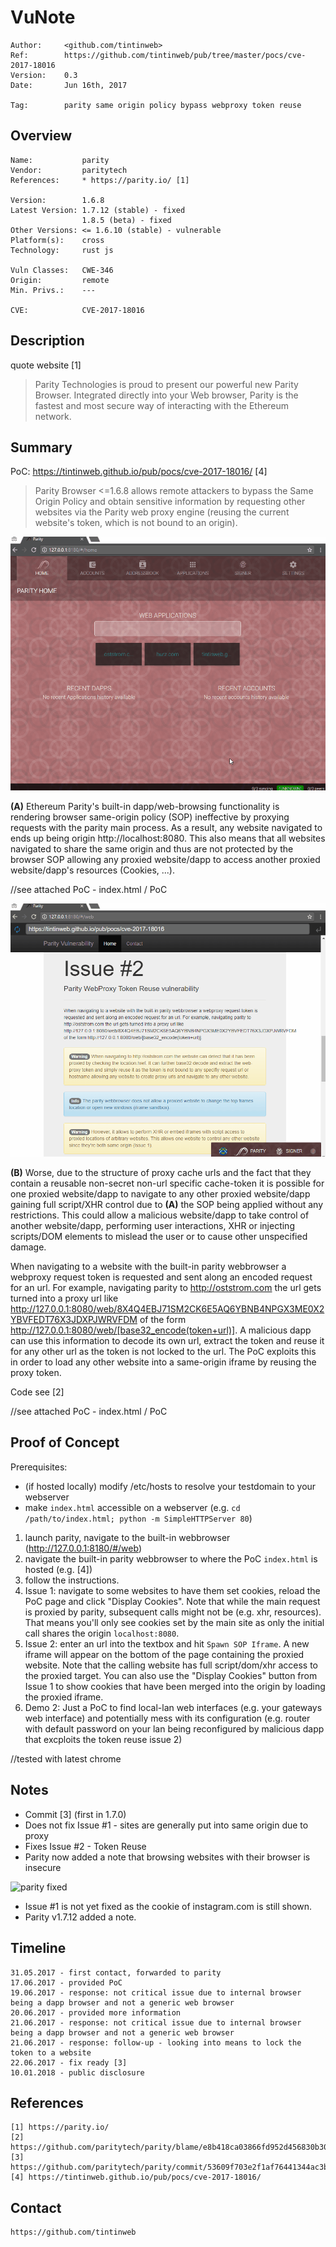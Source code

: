 VuNote
======

    Author:     <github.com/tintinweb>
    Ref:        https://github.com/tintinweb/pub/tree/master/pocs/cve-2017-18016
    Version:    0.3
    Date:       Jun 16th, 2017
    
    Tag:        parity same origin policy bypass webproxy token reuse

Overview
--------

    Name:           parity
    Vendor:         paritytech
    References:     * https://parity.io/ [1]
    
    Version:        1.6.8
    Latest Version: 1.7.12 (stable) - fixed
                    1.8.5 (beta) - fixed
    Other Versions: <= 1.6.10 (stable) - vulnerable
    Platform(s):    cross
    Technology:     rust js

    Vuln Classes:   CWE-346
    Origin:         remote
    Min. Privs.:    ---

    CVE:            CVE-2017-18016



Description
---------

quote website [1]

>Parity Technologies is proud to present our powerful new Parity Browser. Integrated directly into your Web browser, Parity is the fastest and most secure way of interacting with the Ethereum network.

Summary 
-------

PoC: https://tintinweb.github.io/pub/pocs/cve-2017-18016/ [4]

> Parity Browser <=1.6.8 allows remote attackers to bypass the Same Origin Policy and obtain sensitive information by requesting other websites via the Parity web proxy engine (reusing the current website's token, which is not bound to an origin).

![parity cookie](sop_cookie.gif)

**(A)** Ethereum Parity's built-in dapp/web-browsing functionality is  
rendering browser same-origin policy (SOP) ineffective by proxying 
requests with the parity main process. As a result, any website 
navigated to ends up being origin http://localhost:8080. This also means
that all websites navigated to share the same origin and thus are not 
protected by the browser SOP allowing any proxied website/dapp to access
another proxied website/dapp's resources (Cookies, ...).

//see attached PoC - index.html / PoC

![parity frame](sop_frame.gif)

**(B)** Worse, due to the structure of proxy cache urls and the fact that they 
contain a reusable non-secret non-url specific cache-token it is 
possible for one proxied website/dapp to navigate to any other proxied
website/dapp gaining full script/XHR control due to **(A)** the SOP being
applied without any restrictions. This could allow a malicious
website/dapp to take control of another website/dapp, performing user
interactions, XHR or injecting scripts/DOM elements to mislead the
user or to cause other unspecified damage.

When navigating to a website with the built-in parity webbrowser a webproxy request
token is requested and sent along an encoded request for an url. For example, navigating
parity to http://oststrom.com the url gets turned into a proxy url like http://127.0.0.1:8080/web/8X4Q4EBJ71SM2CK6E5AQ6YBNB4NPGX3ME0X2YBVFEDT76X3JDXPJWRVFDM of
the form http://127.0.0.1:8080/web/[base32_encode(token+url)]. A malicious dapp can use
this information to decode its own url, extract the token and reuse it for any other 
url as the token is not locked to the url. The PoC exploits this in order to load any
other website into a same-origin iframe by reusing the proxy token.

Code see [2]

//see attached PoC - index.html / PoC
    

Proof of Concept
----------------

Prerequisites: 

* (if hosted locally) modify /etc/hosts to resolve your testdomain to your webserver
* make `index.html` accessible on a webserver (e.g. `cd /path/to/index.html; python -m SimpleHTTPServer 80`)

1. launch parity, navigate to the built-in webbrowser (http://127.0.0.1:8180/#/web)
2. navigate the built-in parity webbrowser to where the PoC `index.html` is hosted (e.g. [4])
3. follow the instructions. 
4. Issue 1: navigate to some websites to have them set cookies, reload the PoC page and click "Display Cookies". Note that while the main request is proxied by parity, subsequent calls might not be (e.g. xhr, resources). That means you'll only see cookies set by the main site as only the initial call shares the origin `localhost:8080`.
5. Issue 2: enter an url into the textbox and hit `Spawn SOP Iframe`. A new iframe will appear on the bottom of the page containing the proxied website. Note that the calling website has full script/dom/xhr access to the proxied target. You can also use the "Display Cookies" button from Issue 1 to show cookies that have been merged into the origin by loading the proxied iframe.
6. Demo 2: Just a PoC to find local-lan web interfaces (e.g. your gateways web interface) and potentially mess with its configuration (e.g. router with default password on your lan being reconfigured by malicious dapp that excploits the token reuse issue 2)

//tested with latest chrome

 
Notes
-----

* Commit [3] (first in 1.7.0)
* Does not fix Issue #1 - sites are generally put into same origin due to proxy
* Fixes Issue #2 - Token Reuse
* Parity now added a note that browsing websites with their browser is insecure

![parity fixed](v1712.png)

* Issue #1 is not yet fixed as the cookie of instagram.com is still shown.
* Parity v1.7.12 added a note.

Timeline
--------

    31.05.2017 - first contact, forwarded to parity
    17.06.2017 - provided PoC
    19.06.2017 - response: not critical issue due to internal browser being a dapp browser and not a generic web browser
    20.06.2017 - provided more information
    21.06.2017 - response: not critical issue due to internal browser being a dapp browser and not a generic web browser
    21.06.2017 - response: follow-up - looking into means to lock the token to a website
    22.06.2017 - fix ready [3]
    10.01.2018 - public disclosure

References
----------

    [1] https://parity.io/
    [2] https://github.com/paritytech/parity/blame/e8b418ca03866fd952d456830b30e9225c81035a/dapps/src/web.rs
    [3] https://github.com/paritytech/parity/commit/53609f703e2f1af76441344ac3b72811c726a215
    [4] https://tintinweb.github.io/pub/pocs/cve-2017-18016/


Contact
-------

    https://github.com/tintinweb
